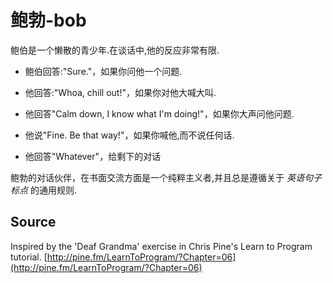 # 鲍勃-bob

鲍伯是一个懒散的青少年.在谈话中,他的反应非常有限.

- 鲍伯回答:"Sure."，如果你问他一个问题.

- 他回答:"Whoa, chill out!"，如果你对他大喊大叫.

- 他回答"Calm down, I know what I'm doing!"，如果你大声问他问题.

- 他说"Fine. Be that way!"，如果你喊他,而不说任何话.

- 他回答"Whatever"，给剩下的对话

鲍勃的对话伙伴，在书面交流方面是一个纯粹主义者,并且总是遵循关于 *英语句子标点* 的通用规则.

## Source

Inspired by the 'Deaf Grandma' exercise in Chris Pine's Learn to Program tutorial. [http://pine.fm/LearnToProgram/?Chapter=06](http://pine.fm/LearnToProgram/?Chapter=06)